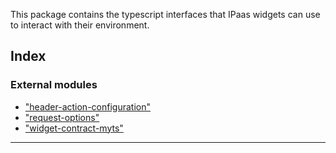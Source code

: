 
This package contains the typescript interfaces that IPaas widgets can use to interact with their environment.

## Index

### External modules

* ["header-action-configuration"](modules/_header_action_configuration_.md)
* ["request-options"](modules/_request_options_.md)
* ["widget-contract-myts"](modules/_widget_contract_myts_.md)

---

